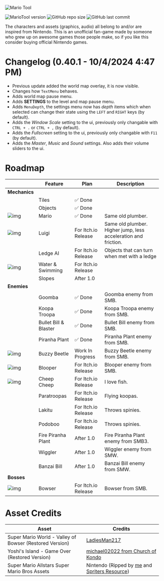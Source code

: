 ![Mario Tool](https://i.imgur.com/uQdEY8F.png)

![MarioTool version](https://img.shields.io/badge/version-0.40.1-blue?style=for-the-badge)
![GitHub repo size](https://img.shields.io/github/repo-size/spigbop/MarioTool?style=for-the-badge)
![GitHub last commit](https://img.shields.io/github/last-commit/spigbop/MarioTool?style=for-the-badge)

The characters and assets (graphics, audio) all belong to and/or are inspired from Nintendo. This is an unofficial fan-game made by someone who grew up on awesome games those people make, so if you like this consider buying official Nintendo games.

# Changelog (0.40.1 - 10/4/2024 4:47 PM)
- Previous update added the world map overlay, it is now visible.
- Changes how `TextMenu` behaves.
- Adds world map pause menu.
- Adds **SETTINGS** to the level and map pause menu.
- Adds `MenuDepth`, the settings menu now has *depth* items which when selected can change their state using the `LEFT` and `RIGHT` keys (by default).
- Adds the *Window Scale* setting to the ui, previously only changable with `CTRL + .` or `CTRL + ,` (by default).
- Adds the *Fullscreen* setting to the ui, previously only changable with `F11` (by default).
- Adds the *Master*, *Music* and *Sound* settings. Also adds their volume sliders to the ui.


# Roadmap

| |Feature|Plan|Description|
|-|-|-|-|
|**Mechanics**| | | |
||Tiles|✅ Done||
||Objects|✅ Done||
|![img](https://i.imgur.com/qjX1MtK.gif)|Mario|✅ Done|Same old plumber.|
|![img](https://i.imgur.com/R5GySVD.gif)|Luigi|For Itch.io Release|Same old plumber. Higher jump, less acceleration and friction.|
||Ledge AI|For Itch.io Release|Objects that can turn when met with a ledge|
|![img](https://i.imgur.com/v2XARhq.gif)|Water & Swimming|For Itch.io Release| |
||Slopes|After 1.0||
|**Enemies**| | | |
||Goomba|✅ Done|Goomba enemy from SMB.|
||Koopa Troopa|✅ Done|Koopa Troopa enemy from SMB.|
||Bullet Bill & Blaster|✅ Done|Bullet Bill enemy from SMB.|
||Piranha Plant|✅ Done|Piranha Plant enemy from SMB.|
|![img](https://i.imgur.com/hd4pyzr.gif)|Buzzy Beetle|Work In Progress|Buzzy Beetle enemy from SMB.|
|![img](https://i.imgur.com/36Ln0Dz.gif)|Blooper|For Itch.io Release|Blooper enemy from SMB.|
|![img](https://i.imgur.com/iX7FJpr.gif)|Cheep Cheep|For Itch.io Release|I love fish.|
||Paratroopas|For Itch.io Release|Flying koopas.|
||Lakitu|For Itch.io Release|Throws spinies.|
||Podoboo|For Itch.io Release|Throws spinies.|
||Fire Piranha Plant|After 1.0|Fire Piranha Plant enemy from SMB3.|
||Wiggler|After 1.0|Wiggler enemy from SMW.|
||Banzai Bill|After 1.0|Banzai Bill enemy from SMW.|
|**Bosses**| | | |
|![img](https://i.imgur.com/HnjSbn5.gif)|Bowser|For Itch.io Release|Bowser from SMB.|

# Asset Credits

|Asset|Credits|
|-|-|
|Super Mario World - Valley of Bowser (Restored Version)|[LadiesMan217](https://www.youtube.com/@LadiesMan217)|
|Yoshi's Island - Game Over (Restored Version)|[michael02022 from Church of Kondo](https://youtu.be/fd936VoGtNo)|
|Super Mario Allstars Super Mario Bros Assets|Nintendo (Ripped by [me](https://github.com/spigbop) and [Spriters Resource](https://www.spriters-resource.com/snes/smassmb1/))|
